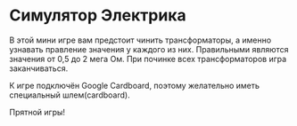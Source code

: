 # Симулятор Электрика 

В этой мини игре вам предстоит чинить трансформаторы, а именно узнавать правление значения у каждого из них. Правильными являются значения от 0,5 до 2 мега Ом.
При починке всех трансформаторов игра заканчиваться.

 К игре подключён Google Cardboard, поэтому желательно иметь специальный шлем(сardboard).
 
 Прятной игры!
